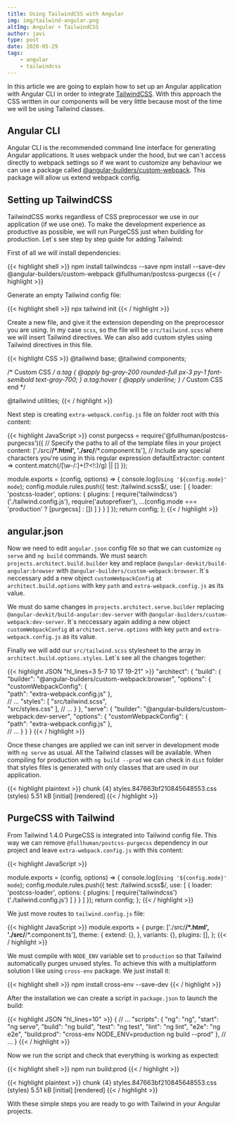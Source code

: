 ```yaml
---
title: Using TailwindCSS with Angular
img: img/tailwind-angular.png
altImg: Angular + TailwindCSS
author: javi
type: post
date: 2020-05-29
tags:
    - angular
    - tailwindcss
---
```


In this article we are going to explain how to set up an Angular application with Angular CLI in order to integrate [TailwindCSS][1]. With this
approach the CSS written in our components will be very little because most of the time we will be using Tailwind classes.

## Angular CLI

Angular CLI is the recommended command line interface for generating Angular applications. It uses webpack under the hood, but we can´t
access directly to webpack settings so if we want to customize any behaviour we can use a package called [@angular-builders/custom-webpack][2].
This package will allow us extend webpack config.

## Setting up TailwindCSS

TailwindCSS works regardless of CSS preprocessor we use in our application (if we use one). To make the development experience as 
productive as possible, we will run PurgeCSS just when building for production. Let´s see step by step guide for adding Tailwind:

First of all we will install dependencies:

{{< highlight shell >}}
npm install tailwindcss --save
npm install --save-dev @angular-builders/custom-webpack @fullhuman/postcss-purgecss
{{< / highlight >}}

Generate an empty Tailwind config file:

{{< highlight shell >}}
npx tailwind init
{{< / highlight >}}

Create a new file, and give it the extension depending on the preprocessor you are using. In my case `scss`, so the file
will be `src/tailwind.scss` where we will insert Tailwind directives. We can also add custom styles using Tailwind directives 
in this file.

{{< highlight CSS >}}
@tailwind base;
@tailwind components;

/* Custom CSS */
a.tag {
    @apply bg-gray-200 rounded-full px-3 py-1 font-semibold text-gray-700;
}
a.tag:hover {
    @apply underline;
}
/* Custom CSS end */

@tailwind utilities;
{{< / highlight >}}

Next step is creating `extra-webpack.config.js` file on folder root with this content:

{{< highlight JavaScript >}}
const purgecss = require('@fullhuman/postcss-purgecss')({
  // Specify the paths to all of the template files in your project
  content: ['./src/**/*.html', './src/**/*.component.ts'],
  // Include any special characters you're using in this regular expression
  defaultExtractor: content => content.match(/[\w-/:]+(?<!:)/g) || []
});

module.exports = (config, options) => {
  console.log(`Using '${config.mode}' mode`);
  config.module.rules.push({
    test: /tailwind\.scss$/,
    use: [
      {
        loader: 'postcss-loader',
        options: {
          plugins: [
            require('tailwindcss')('./tailwind.config.js'),
            require('autoprefixer'),
            ...(config.mode === 'production' ? [purgecss] : [])
          ]
        }
      }
    ]
  });
  return config;
};
{{< / highlight >}}

## angular.json
Now we need to edit `angular.json` config file so that we can customize `ng serve` and `ng build` commands. We must search
`projects.architect.build.builder` key and replace `@angular-devkit/build-angular:browser` with
`@angular-builders/custom-webpack:browser`. It´s neccessary add a new object `customWebpackConfig` at `architect.build.options`
with key `path` and `extra-webpack.config.js` as its value.

We must do same changes in `projects.architect.serve.builder` replacing `@angular-devkit/build-angular:dev-server` with
`@angular-builders/custom-webpack:dev-server`.  It´s neccessary again adding a new object `customWebpackConfig` at `architect.serve.options`
with key `path` and `extra-webpack.config.js` as its value.

Finally we will add our `src/tailwind.scss` stylesheet to the array in `architect.build.options.styles`. Let´s see all the changes together:

{{< highlight JSON "hl_lines=3 5-7 10 17 19-21" >}}
"architect": {
  "build": {
    "builder": "@angular-builders/custom-webpack:browser",
    "options": {
      "customWebpackConfig": {           
        "path": "extra-webpack.config.js"
      },                                 
      // ...
      "styles": [
        "src/tailwind.scss",             
        "src/styles.css"
      ],
    // ...
    }
  },
  "serve": {
    "builder": "@angular-builders/custom-webpack:dev-server",
    "options": {
      "customWebpackConfig": {           
        "path": "extra-webpack.config.js"
      },                                 
    // ...
    }
  }
}
{{< / highlight >}}

Once these changes are applied we can init server in development mode with `ng serve` as usual. All the Tailwind classes will
be available. When compiling for production with `ng build --prod` we can check in `dist` folder that styles files is generated
with only classes that are used in our application.

{{< highlight plaintext >}}
chunk {4} styles.847663bf210845648553.css (styles) 5.51 kB [initial] [rendered]
{{< / highlight >}}

## PurgeCSS with Tailwind
From Tailwind 1.4.0 PurgeCSS is integrated into Tailwind config file. This way we can remove `@fullhuman/postcss-purgecss`
dependency in our project and leave `extra-webpack.config.js` with this content:

{{< highlight JavaScript >}}

module.exports = (config, options) => {
  console.log(`Using '${config.mode}' mode`);
  config.module.rules.push({
    test: /tailwind\.scss$/,
    use: [
      {
        loader: 'postcss-loader',
        options: {
          plugins: [
            require('tailwindcss')('./tailwind.config.js')
          ]
        }
      }
    ]
  });
  return config;
};
{{< / highlight >}}

We just move routes to `tailwind.config.js` file:

{{< highlight JavaScript >}}
module.exports = {
  purge: ['./src/**/*.html', './src/**/*.component.ts'],
  theme: {
    extend: {},
  },
  variants: {},
  plugins: [],
};
{{< / highlight >}}

We must compile with `NODE_ENV` variable set to `production` so that Tailwind automatically purges unused
styles. To achieve this with a multiplatform solution I like using `cross-env` package. We just install it:

{{< highlight shell >}}
npm install cross-env --save-dev
{{< / highlight >}}

After the installation we can create a script in `package.json` to launch the build:

{{< highlight JSON "hl_lines=10" >}}
{
  // ...
  "scripts": {
    "ng": "ng",
    "start": "ng serve",
    "build": "ng build",
    "test": "ng test",
    "lint": "ng lint",
    "e2e": "ng e2e",
    "build:prod": "cross-env NODE_ENV=production ng build --prod"
  },
  // ...
}
{{< / highlight >}}

Now we run the script and check that everything is working as expected:

{{< highlight shell >}}
npm run build:prod
{{< / highlight >}}

{{< highlight plaintext >}}
chunk {4} styles.847663bf210845648553.css (styles) 5.51 kB [initial] [rendered]
{{< / highlight >}}

With these simple steps you are ready to go with Tailwind in your Angular projects.

[1]: https://tailwindcss.com/
[2]: https://www.npmjs.com/package/@angular-builders/custom-webpack
